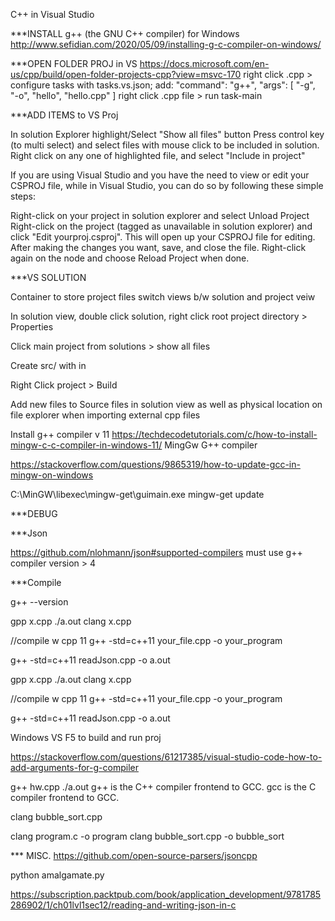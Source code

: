 C++ in Visual Studio


***INSTALL g++ (the GNU C++ compiler) for Windows
http://www.sefidian.com/2020/05/09/installing-g-c-compiler-on-windows/


***OPEN FOLDER PROJ in VS
https://docs.microsoft.com/en-us/cpp/build/open-folder-projects-cpp?view=msvc-170
right click .cpp > configure tasks with tasks.vs.json; add:
      "command": "g++",
      "args": [
        "-g",
        "-o",
        "hello",
        "hello.cpp"
      ]
right click .cpp file > run task-main


***ADD ITEMS to VS Proj

In solution Explorer highlight/Select "Show all files" button
Press control key (to multi select) and select files with mouse click to be included in solution.
Right click on any one of highlighted file, and select "Include in project"

If you are using Visual Studio and you have the need to view or edit your CSPROJ file, while in Visual Studio, you can do so by following these simple steps:

Right-click on your project in solution explorer and select Unload Project
Right-click on the project (tagged as unavailable in solution explorer) and click "Edit yourproj.csproj". This will open up your CSPROJ file for editing.
After making the changes you want, save, and close the file. Right-click again on the node and choose Reload Project when done.


***VS SOLUTION

Container to store project files
switch views b/w solution and project veiw

In solution view, double click solution, right click root project directory > Properties

Click main project from solutions > show all files

Create src/ with in

Right Click project > Build

Add new files to Source files in solution view as well as physical location on file explorer when importing external cpp files


Install g++ compiler v 11
https://techdecodetutorials.com/c/how-to-install-mingw-c-c-compiler-in-windows-11/
MingGw G++ compiler


https://stackoverflow.com/questions/9865319/how-to-update-gcc-in-mingw-on-windows

C:\MinGW\libexec\mingw-get\guimain.exe
<or>
mingw-get update





***DEBUG


***Json

https://github.com/nlohmann/json#supported-compilers
must use g++ compiler version > 4

***Compile

g++ --version

gpp x.cpp ./a.out clang x.cpp

//compile w cpp 11 g++ -std=c++11 your_file.cpp -o your_program

g++ -std=c++11 readJson.cpp -o a.out

gpp x.cpp
./a.out
clang x.cpp

//compile w cpp 11
g++ -std=c++11 your_file.cpp -o your_program

g++ -std=c++11 readJson.cpp -o a.out

Windows VS F5 to build and run proj

https://stackoverflow.com/questions/61217385/visual-studio-code-how-to-add-arguments-for-g-compiler

g++ hw.cpp
./a.out
g++ is the C++ compiler frontend to GCC.
gcc is the C compiler frontend to GCC.

clang bubble_sort.cpp

clang program.c -o program
clang bubble_sort.cpp -o bubble_sort




*** MISC.
https://github.com/open-source-parsers/jsoncpp

python amalgamate.py

https://subscription.packtpub.com/book/application_development/9781785286902/1/ch01lvl1sec12/reading-and-writing-json-in-c





